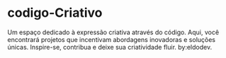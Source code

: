 # codigo-Criativo
Um espaço dedicado à expressão criativa através do código. Aqui, você encontrará projetos que incentivam abordagens inovadoras e soluções únicas. Inspire-se, contribua e deixe sua criatividade fluir.
by:eldodev.
